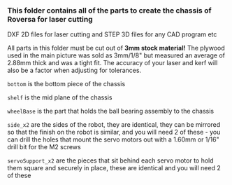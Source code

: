 ### This folder contains all of the parts to create the chassis of Roversa for laser cutting

DXF 2D files for laser cutting and STEP 3D files for any CAD program etc

All parts in this folder must be cut out of **3mm stock material!** The plywood used in the main picture was sold as 3mm/1/8" but measured an average of 2.88mm thick and was a tight fit. The accuracy of your laser and kerf will also be a factor when adjusting for tolerances.

`bottom` is the bottom piece of the chassis

`shelf` is the mid plane of the chassis

`wheelBase` is the part that holds the ball bearing assembly to the chassis

`side_x2` are the sides of the robot, they are identical, they can be mirrored so that the finish on the robot is similar, and you will need 2 of these - you can drill the holes that mount the servo motors out with a 1.60mm or 1/16" drill bit for the M2 screws

`servoSupport_x2` are the pieces that sit behind each servo motor to hold them square and securely in place, these are identical and you will need 2 of these
